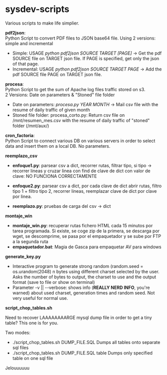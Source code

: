 sysdev-scripts
==============

Various scripts to make life simplier.

<b>pdf2json</b>:<br /> 
  Python Script to convert PDF files to JSON base64 file. Using 
  2 versions: simple and incremental <ul><li>
	Simple: USAGE <i>python pdf2json SOURCE TARGET [PAGE]</i> -> Get the pdf SOURCE file on TARGET json file. If PAGE is specified, get only the json of that page.</li><li>
	Incremental: USAGE <i>python pdf2json SOURCE TARGET PAGE</i> -> Add the pdf SOURCE file PAGE on TARGET json file.</li></ul>
  
<b>procesa</b>:<br />
  Python Script to get the sum of Apache log files traffic stored on s3.<br />
  2 Versions: Date on parameters & "Stoned" file folder <ul><li>
		Date on parameters: <i>procesa.py YEAR MONTH</i> -> Mail csv file with the resume of daily traffic of given month</li><li>
		Stoned file folder: procesa\_corto.py: Return csv file on /mnt/resumen_mes.csv with the resume of daily traffic of "stoned" folder (/mnt/aux/)</li></ul>
		
<b>cron_factoria</b>:<br />
Python Script to connect various DB on various servers in order to select data and insert them on a local DB. No parameters.

<b> reemplazo_csv </b>
* __enfoque1.py__: parsear csv a dict, recorrer rutas, filtrar tipo, si tipo -> recorrer lineas y cruzar linea con find de clave de dict con valor de clave: NO FUNCIONA CORRECTAMENTE

* __enfoque2.py__: parsear csv a dict, por cada clave de dict abrir rutas, filtro tipo 1 + filtro tipo 2, recorrer lineas, reemplazar clave de dict por clave por linea.

* __reemplazo.py__: pruebas de carga del csv -> dict

<b> montaje_win </b>
* __montaje_win.py__: recuperar rutas fichero HTML cada 15 minutos por tarea programada. Si existe, se coge zip de la primera, se descarga por wget, se descomprime, se pasa por el empaquetador y se sube por FTP a la segunda ruta
* __empaquetador.bat__: Magia de Gasca para empaquetar AV para windows

<b>generate_key.py</b>
* Interactive program to generate strong random (random.seed = os.urandom(2048) n bytes using different charset selected by the user. Asks the number of bytes to output, the charset to use and the output format (save to file or show on terminal)
* Parameter -v || --verbose: shows info (<b>REALLY NERD INFO</b>, you're warned) about used charset, generation times and random seed. Not very useful for normal use.

<b>script_chop_tables.sh</b>

Need to recover LAAAAAAAARGE mysql dump file in order to get a tiny table?  This one is for you.

Two modes: 
* ./script_chop_tables.sh DUMP_FILE.SQL
   Dumps all tables onto separate sql files
* ./script_chop_tables.sh DUMP_FILE.SQL table
   Dumps only specified table on one sql file

Jelouuuuuu
